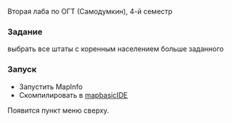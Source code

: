 Вторая лаба по ОГТ (Самодумкин), 4-й семестр

### Задание
выбрать все штаты с коренным населением больше заданного

### Запуск

- Запустить MapInfo
- Скомпилировать в [mapbasicIDE]("https://mustafaozcetin.wordpress.com/mapbasic/mapbasicide-en/")

Появится пункт меню сверху.
